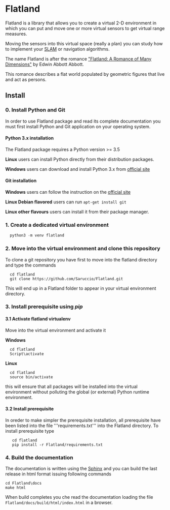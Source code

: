 # Flatland

Flatland is a library that allows you to create a virtual 2-D environment in
which you can put and move one or more virtual sensors to get virtual range
measures.

Moving the sensors into this virtual space (really a plan) you can study how 
to implement your 
[SLAM](https://en.wikipedia.org/wiki/Simultaneous_localization_and_mapping) 
or navigation algorithms.

The name Flatland is after the romance
["Flatland: A Romance of Many Dimensions"](https://en.wikipedia.org/wiki/Flatland)
by  Edwin Abbott Abbott.

This romance describes a flat world populated by geometric figures that live
and act as persons.

## Install

### 0. Install Python and Git

In order to use Flatland package and read its complete documentation you must first install Python and Git application on your operating system.

#### Python 3.x installation

The Flatland package requires a Python version >= 3.5

**Linux** users can install Python directly from their distribution packages.

**Windows** users can download and install Python 3.x from [official site](https://www.python.org/downloads/windows/)

#### Git installation

**Windows** users can follow the instruction on the [official site](https://gitforwindows.org/) 

**Linux Debian flavored** users can run `apt-get install git`

**Linux other flavours** users can install it from their package manager.


### 1. Create a dedicated virtual environment

```python
  python3 -m venv flatland
```



### 2. Move into the virtual environment and clone this repository

To clone a git repository you have first to move into the flatland directory and type the commands

```
  cd flatland
  git clone https://github.com/Saruccio/Flatland.git
```

This will end up in a Flatland folder to appear in your virtual environment directory.

### 3. Install prerequisite using *pip*

#### 3.1 Activate flatland virtualenv
Move into the virtual environment and activate it

**Windows**

```
  cd flatland
  Script\activate
```

**Linux**
```
  cd flatland
  source bin/activate
```

this will ensure that all packages will be installed into the virtual environment without polluting the global (or external) Python runtime environment.

#### 3.2 Install prerequisite

In oreder to make simpler the prerequisite installation, all prerequisite have been listed into the file '''requirements.txt''' into the Flatland directory.
  To install prerequisite type
  
```
   cd flatland
   pip install -r Flatland/requirements.txt
```
 
### 4. Build the documentation

The documentation is written using the [Sphinx](http://www.sphinx-doc.org/en/master/) and you can build the last release in html format issuing following commands

```
cd Flatland\docs 
make html
```

When build completes you che read the documentation loading the file `Flatland/docs/build/html/index.html` in a browser.









